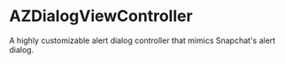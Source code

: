 # AZDialogViewController
A highly customizable alert dialog controller that mimics Snapchat's alert dialog.
